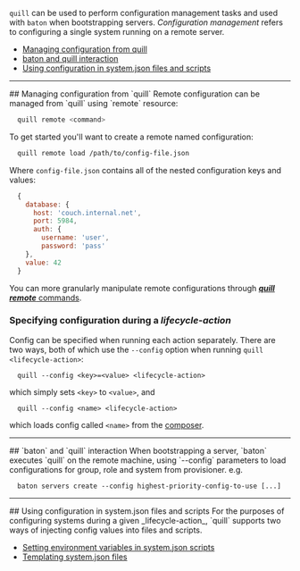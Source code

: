 `quill` can be used to perform configuration management tasks and used with `baton` when bootstrapping servers. _Configuration management_ refers to configuring a single system running on a remote server.

* [Managing configuration from quill](#managing)
* [baton and quill interaction](#baton-quill)
* [Using configuration in system.json files and scripts](#scripts-files)

<hr>
<a name="managing"></a>
## Managing configuration from `quill`
Remote configuration can be managed from `quill` using `remote` resource:

``` bash
  quill remote <command>
```

To get started you'll want to create a remote named configuration:

``` bash
  quill remote load /path/to/config-file.json
```

Where `config-file.json` contains all of the nested configuration keys and values:

``` js
  {
    database: {
      host: 'couch.internal.net',
      port: 5984,
      auth: {
        username: 'user',
        password: 'pass'
    },
    value: 42
  }
```

You can more granularly manipulate remote configurations through [**_quill remote_** commands](/quill/resources/remote).

### Specifying configuration during a _lifecycle-action_
Config can be specified when running each action separately. There are two ways, both of which use the `--config` option when running `quill <lifecycle-action>`:

```
  quill --config <key>=<value> <lifecycle-action>
```

which simply sets `<key>` to `<value>`, and

```
  quill --config <name> <lifecycle-action>
```

which loads config called `<name>` from the [composer](/conservatory/composer).

<hr>
<a name="baton-quill"></a>
## `baton` and `quill` interaction
When bootstrapping a server, `baton` executes `quill` on the remote machine, using `--config` parameters to load configurations for group, role and system from provisioner. e.g.

```
  baton servers create --config highest-priority-config-to-use [...]
```

<hr>
<a name="scripts-files"></a>
## Using configuration in system.json files and scripts
For the purposes of configuring systems during a given _lifecycle-action_, `quill` supports two ways of injecting config values into files and scripts.

* [Setting environment variables in system.json scripts](/system-json/configuration#scripts)
* [Templating system.json files](/system-json/configuration#files)

[meta:title]: <> (Configuration management)
